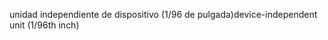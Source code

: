 <span data-ttu-id="fa0b7-101">unidad independiente de dispositivo (1/96 de pulgada)</span><span class="sxs-lookup"><span data-stu-id="fa0b7-101">device-independent unit (1/96th inch)</span></span>